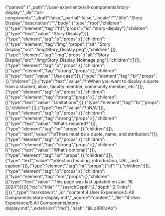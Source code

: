 {"parsed":{"_path":"/user-experience/all-components/story-display","_dir":"all-components","_draft":false,"_partial":false,"_locale":"","title":"Story Display","description":"","body":{"type":"root","children":[{"type":"element","tag":"h1","props":{"id":"story-display"},"children":[{"type":"text","value":"Story Display"}]},{"type":"element","tag":"p","props":{},"children":[{"type":"element","tag":"img","props":{"alt":"Story Display","src":"/img/Story_Display.png"},"children":[]},{"type":"element","tag":"img","props":{"alt":"Story Display","src":"/img/Story_Display_NoImage.png"},"children":[]}]},{"type":"element","tag":"p","props":{},"children":[{"type":"element","tag":"strong","props":{},"children":[{"type":"text","value":"Use case"}]},{"type":"element","tag":"br","props":{},"children":[]},{"type":"text","value":"\nWhen you want to display a quote from a student, alum, faculty member, community member, etc."}]},{"type":"element","tag":"p","props":{},"children":[{"type":"element","tag":"strong","props":{},"children":[{"type":"text","value":"Limitations"}]},{"type":"element","tag":"br","props":{},"children":[]},{"type":"text","value":"\nN/A"}]},{"type":"element","tag":"p","props":{},"children":[{"type":"element","tag":"strong","props":{},"children":[{"type":"text","value":"What’s required?"}]},{"type":"element","tag":"br","props":{},"children":[]},{"type":"text","value":"\nThere must be a quote, name, and attribution."}]},{"type":"element","tag":"p","props":{},"children":[{"type":"element","tag":"strong","props":{},"children":[{"type":"text","value":"What’s optional?"}]},{"type":"element","tag":"br","props":{},"children":[]},{"type":"text","value":"\nSection heading, introduction, URL, and caption"}]},{"type":"element","tag":"hr","props":{"id":""},"children":[]},{"type":"element","tag":"p","props":{},"children":[{"type":"element","tag":"em","props":{},"children":[{"type":"text","value":"This page was last updated on Jan. 16, 2024"}]}]}],"toc":{"title":"","searchDepth":2,"depth":2,"links":[]}},"_type":"markdown","_id":"content:4.User Experience:5.All Components:story-display.md","_source":"content","_file":"4.User Experience/5.All Components/story-display.md","_extension":"md"},"hash":"jkLoBRCsAp"}